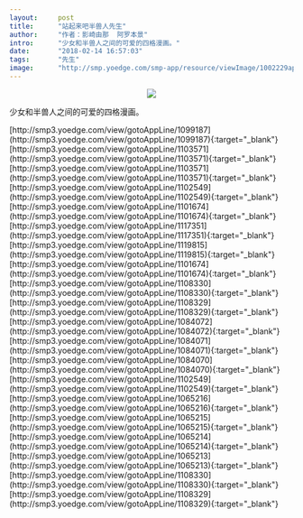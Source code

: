 ```yaml
---
layout:     post
title:      "站起来吧半兽人先生"
author:     "作者：影崎由那  阿罗本景"
intro:      "少女和半兽人之间的可爱的四格漫画。"
date:       "2018-02-14 16:57:03"
tags:       "先生"
image:      "http://smp.yoedge.com/smp-app/resource/viewImage/1002229appline.png"
---
```

<div style="text-align: center">
<p><img src="http://smp.yoedge.com/smp-app/resource/viewImage/1002229appline.png"/></p>
</div>
<p class="post-meta">
<span>少女和半兽人之间的可爱的四格漫画。</span>
</p>
[http://smp3.yoedge.com/view/gotoAppLine/1099187](http://smp3.yoedge.com/view/gotoAppLine/1099187){:target="_blank"}
[http://smp3.yoedge.com/view/gotoAppLine/1103571](http://smp3.yoedge.com/view/gotoAppLine/1103571){:target="_blank"}
[http://smp3.yoedge.com/view/gotoAppLine/1103571](http://smp3.yoedge.com/view/gotoAppLine/1103571){:target="_blank"}
[http://smp3.yoedge.com/view/gotoAppLine/1102549](http://smp3.yoedge.com/view/gotoAppLine/1102549){:target="_blank"}
[http://smp3.yoedge.com/view/gotoAppLine/1101674](http://smp3.yoedge.com/view/gotoAppLine/1101674){:target="_blank"}
[http://smp3.yoedge.com/view/gotoAppLine/1117351](http://smp3.yoedge.com/view/gotoAppLine/1117351){:target="_blank"}
[http://smp3.yoedge.com/view/gotoAppLine/1119815](http://smp3.yoedge.com/view/gotoAppLine/1119815){:target="_blank"}
[http://smp3.yoedge.com/view/gotoAppLine/1101674](http://smp3.yoedge.com/view/gotoAppLine/1101674){:target="_blank"}
[http://smp3.yoedge.com/view/gotoAppLine/1108330](http://smp3.yoedge.com/view/gotoAppLine/1108330){:target="_blank"}
[http://smp3.yoedge.com/view/gotoAppLine/1108329](http://smp3.yoedge.com/view/gotoAppLine/1108329){:target="_blank"}
[http://smp3.yoedge.com/view/gotoAppLine/1084072](http://smp3.yoedge.com/view/gotoAppLine/1084072){:target="_blank"}
[http://smp3.yoedge.com/view/gotoAppLine/1084071](http://smp3.yoedge.com/view/gotoAppLine/1084071){:target="_blank"}
[http://smp3.yoedge.com/view/gotoAppLine/1084070](http://smp3.yoedge.com/view/gotoAppLine/1084070){:target="_blank"}
[http://smp3.yoedge.com/view/gotoAppLine/1102549](http://smp3.yoedge.com/view/gotoAppLine/1102549){:target="_blank"}
[http://smp3.yoedge.com/view/gotoAppLine/1065216](http://smp3.yoedge.com/view/gotoAppLine/1065216){:target="_blank"}
[http://smp3.yoedge.com/view/gotoAppLine/1065215](http://smp3.yoedge.com/view/gotoAppLine/1065215){:target="_blank"}
[http://smp3.yoedge.com/view/gotoAppLine/1065214](http://smp3.yoedge.com/view/gotoAppLine/1065214){:target="_blank"}
[http://smp3.yoedge.com/view/gotoAppLine/1065213](http://smp3.yoedge.com/view/gotoAppLine/1065213){:target="_blank"}
[http://smp3.yoedge.com/view/gotoAppLine/1108330](http://smp3.yoedge.com/view/gotoAppLine/1108330){:target="_blank"}
[http://smp3.yoedge.com/view/gotoAppLine/1108329](http://smp3.yoedge.com/view/gotoAppLine/1108329){:target="_blank"}


